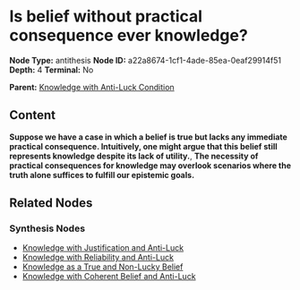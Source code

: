 # Is belief without practical consequence ever knowledge?

**Node Type:** antithesis
**Node ID:** a22a8674-1cf1-4ade-85ea-0eaf29914f51
**Depth:** 4
**Terminal:** No

**Parent:** [Knowledge with Anti-Luck Condition](knowledge-with-anti-luck-condition-synthesis-be31c201-0d63-4cc7-9f90-1eb5bc2488a8.md)

## Content

**Suppose we have a case in which a belief is true but lacks any immediate practical consequence. Intuitively, one might argue that this belief still represents knowledge despite its lack of utility.**, **The necessity of practical consequences for knowledge may overlook scenarios where the truth alone suffices to fulfill our epistemic goals.**

## Related Nodes

### Synthesis Nodes

- [Knowledge with Justification and Anti-Luck](knowledge-with-justification-and-anti-luck-synthesis-886e4ef7-1fe5-42e8-b2a4-2b4886ec2064.md)
- [Knowledge with Reliability and Anti-Luck](knowledge-with-reliability-and-anti-luck-synthesis-6cccb005-f843-4c80-825b-836aa240befe.md)
- [Knowledge as a True and Non-Lucky Belief](knowledge-as-a-true-and-non-lucky-belief-synthesis-17fdb2a3-1e0c-43c0-831f-4c46d641dcd1.md)
- [Knowledge with Coherent Belief and Anti-Luck](knowledge-with-coherent-belief-and-anti-luck-synthesis-07bc25ed-d8f9-4e8f-aa45-371608dd4835.md)
